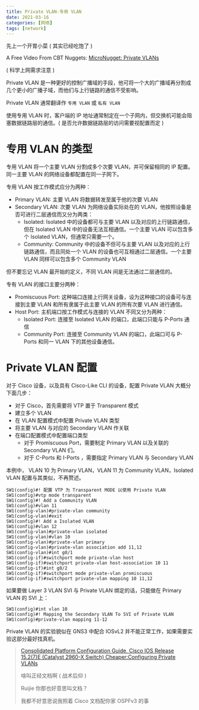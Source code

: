 ```yaml
---
title: Private VLAN-专用 VLAN
date: 2021-03-16
categories: [网络]
tags: [network]
---
```

先上一个开胃小菜 ( 其实已经吃饱了 )

A Free Video From CBT Nuggets: [MicroNugget: Private VLANs](https://www.youtube.com/watch?v=xl3_zgaZuH8)

( 科学上网需求注意 )

Private VLAN 是一种更好的控制广播域的手段，他可将一个大的广播域再分割成几个更小的广播子域，而他们与上行链路的通信不受影响。

Private VLAN 通常翻译作 `专用 VLAN` 或 `私有 VLAN` 

使用专用 VLAN 时，客户端的 IP 地址通常制定在一个子网内，但交换机可能会阻塞数据链路层的通信。( 是否允许数据链路层的访问需要视配置而定 )

# 专用 VLAN 的类型

专用 VLAN 将一个主要 VLAN 分割成多个次要 VLAN，并可保留相同的 IP 配置。同一主要 VLAN 的网络设备都配置在同一子网下。

专用 VLAN 按工作模式应分为两种：

- Primary VLAN: 主要 VLAN 将数据转发至属于他的次要 VLAN
- Secondary VLAN: 次要 VLAN 为网络设备实际处在的 VLAN，他按照设备是否可进行二层通信而又分为两类：
    - Isolated: Isolated 中的设备都可与主要 VLAN 以及对应的上行链路通信，但在 Isolated VLAN 中的设备无法互相通信。一个主要 VLAN 可以包含多个 Isolated VLAN，但通常只需要一个。
    - Community: Community 中的设备不但可与主要 VLAN 以及对应的上行链路通信，而且同处一个 VLAN 的设备也可互相通过二层通信。一个主要 VLAN 同样可以包含多个 Community VLAN

但不要忘记 VLAN 最开始的定义，不同 VLAN 间是无法通过二层通信的。

专有 VLAN 的接口主要分两种：

- Promiscuous Port: 这种端口连接上行网关设备，设为这种接口的设备可与连接到主要 VLAN 和所有隶属于此主要 VLAN 的所有次要 VLAN 进行通信。
- Host Port: 主机端口按工作模式与连接的 VLAN 不同又分为两种：
    - Isolated Port: 连接至 Isolated VLAN 的端口，此端口只能与 P-Ports 通信
    - Community Port: 连接至 Community VLAN 的端口，此端口可与 P-Ports 和同一 VLAN 下的其他设备通信。

# Private VLAN 配置

对于 Cisco 设备，以及具有 Cisco-Like CLI 的设备，配置 Private VLAN 大概分下面几步：

- 对于 Cisco，首先需要将 VTP 置于 Transparent 模式
- 建立多个 VLAN
- 在 VLAN 配置模式中配置 Private VLAN 类型
- 将主要 VLAN 与对应的 Secondary VLAN 作关联
- 在端口配置模式中配置端口类型
  - 对于 Promiscuous Port，需要制定 Primary VLAN 以及关联的 Secondary VLAN 们。
  - 对于 C-Ports 和 I-Ports ，需要指定 Primary VLAN 与 Secondary VLAN

本例中， VLAN 10 为 Primary VLAN，VLAN 11 为 Community VLAN，Isolated VLAN 配置与其类似，不再赘述。

```
SW1(config)#! 配置 VTP 为 Transparent MODE 以使用 Private VLAN
SW1(config)#vtp mode transparent
SW1(config)#! Add a Community VLAN
SW1(config)#vlan 11
SW1(config-vlan)#private-vlan community 
SW1(config-vlan)#exit
SW1(config)#! Add a Isolated VLAN
SW1(config)#vlan 12
SW1(config-vlan)#private-vlan isolated
SW1(config-vlan)#vlan 10
SW1(config-vlan)#private-vlan primary
SW1(config-vlan)#private-vlan association add 11,12
SW1(config-vlan)#int g0/1
SW1(config-if)#switchport mode private-vlan host
SW1(config-if)#switchport private-vlan host-association 10 11
SW1(config-if)#int g0/2
SW1(config-if)#switchport mode private-vlan promiscuous
SW1(config-if)#switchport private-vlan mapping 10 11,12
```

如果要做 Layer 3 VLAN SVI 与 Private VLAN 绑定的话，只能做在 Primary VLAN 的 SVI 上：
```
SW1(config)#int vlan 10
SW1(config)#! Mapping the Secondary VLAN To SVI of Private VLAN
SW1(config)#private-vlan mapping 11-12
```

Private VLAN 的实验貌似在 GNS3 中配合 IOSvL2 并不能正常工作，如果需要实验这部分最好找真机。

> [Consolidated Platform Configuration Guide, Cisco IOS Release 15.2(7)E (Catalyst 2960-X Switch) Cheaper:Configuring Private VLANs](https://www.cisco.com/c/en/us/td/docs/switches/lan/catalyst2960x/software/15-2_7_e/b_1527e_consolidated_2960x_cg/configuring_private_vlans.html)
>
> 啥叫正经文档啊 ( 战术后仰 )
>
> Ruijie 你那也好意思叫文档？
>
> 我都不好意思说我照着 Cisco 文档配你家 OSPFv3 的事